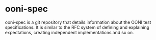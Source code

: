 ooni-spec
=========

ooni-spec is a git repository that details information about the OONI test
specifications. It is similar to the RFC system of defining and explaining
expectations, creating independent implementations and so on.

